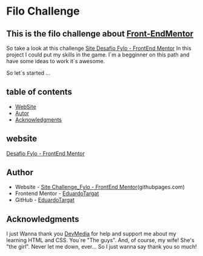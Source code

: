 #  Filo Challenge 

## This is the filo challenge about  [Front-EndMentor](https://www.frontendmentor.io/challenges/fylo-landing-page-with-two-column-layout-5ca5ef041e82137ec91a50f5/hub/fylo-landing-page-with-two-column-layout-tFvqdjxq9/edit)
So take a look at this challenge <a href ="https://eduardotargat.github.io/
fylo_challenge_main/index_challenge.html"> Site Desafio Fylo - FrontEnd Mentor</a>
In this project I could put my skills in the game. I´m a begginner on this path and have some ideas to work it´s awesome.  

So let´s started ...

## table of contents

- [WebSite](#website)
- [Autor](#author)
- [Acknowledgments](#Acknowledgments)


## website

<a href ="https://eduardotargat.github.io/
fylo_challenge_main/index_challenge.html"> Desafio Fylo - FrontEnd Mentor</a>

## Author

- Website - <a href ="https://eduardotargat.github.io/fylo_desafio/index_challenge.html"> Site Challenge_Fylo - FrontEnd Mentor</a>(githubpages.com)
- Frontend Mentor - [EduardoTargat](https://www.frontendmentor.io/profile/eduardotargat)
- GitHub - [EduardoTargat](https://github.com/eduardotargat)


## Acknowledgments

I just Wanna thank you [DevMedia](www.devmedia.com.br) for help and support me about my learning HTML and CSS. You`re "The guys".
And, of course, my wife! She's "the girl". Never let me down, ever... So I just wanna say thank you so much!

